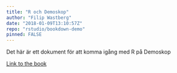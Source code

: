 ```yaml
---
title: "R och Demoskop"
author: "Filip Wastberg"
date: "2018-01-09T13:10:57Z"
repo: "rstudio/bookdown-demo"
pinned: FALSE
---
```


Det här är ett dokument för att komma igång med R på Demoskop

[Link to the book](https://bookdown.org/filipwastberg/r-och-demoskop/)
